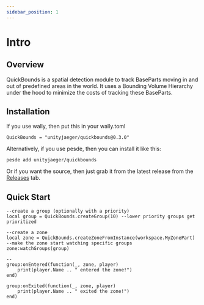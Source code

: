 ```yaml
---
sidebar_position: 1
---
```


# Intro

## Overview
QuickBounds is a spatial detection module to track BaseParts moving in and out of predefined areas in the world.
It uses a Bounding Volume Hierarchy under the hood to minimize the costs of tracking these BaseParts.

## Installation
If you use wally, then put this in your wally.toml
```
QuickBounds = "unityjaeger/quickbounds@0.3.0"
```

Alternatively, if you use pesde, then you can install it like this:
```
pesde add unityjaeger/quickbounds
```

Or if you want the source, then just grab it from the latest release from the [Releases](https://github.com/unityjaeger/QuickBounds/releases) tab.

## Quick Start
```luau
--create a group (optionally with a priority)
local group = QuickBounds.createGroup(10) --lower priority groups get prioritized

--create a zone
local zone = QuickBounds.createZoneFromInstance(workspace.MyZonePart)
--make the zone start watching specific groups
zone:watchGroups(group)

--
group:onEntered(function(_, zone, player)
    print(player.Name .. " entered the zone!")
end)

group:onExited(function(_, zone, player)
    print(player.Name .. " exited the zone!")
end)
```